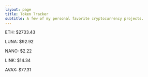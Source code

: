 ```yaml
---
layout: page
title: Token Tracker
subtitle: A few of my personal favorite cryptocurrency projects.
---
```


<!--BEGINCRYPTOINPUT-->
ETH: $2733.43

LUNA: $92.92

NANO: $2.22

LINK: $14.34

AVAX: $77.31

<!--ENDCRYPTOINPUT-->
